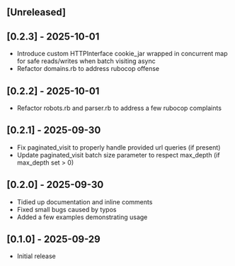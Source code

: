 ## [Unreleased]

## [0.2.3] - 2025-10-01

- Introduce custom HTTPInterface cookie_jar wrapped in concurrent map for safe reads/writes when batch visiting async
- Refactor domains.rb to address rubocop offense

## [0.2.2] - 2025-10-01

- Refactor robots.rb and parser.rb to address a few rubocop complaints

## [0.2.1] - 2025-09-30

- Fix paginated_visit to properly handle provided url queries (if present)
- Update paginated_visit batch size parameter to respect max_depth (if max_depth set > 0)

## [0.2.0] - 2025-09-30

- Tidied up documentation and inline comments
- Fixed small bugs caused by typos
- Added a few examples demonstrating usage

## [0.1.0] - 2025-09-29

- Initial release
